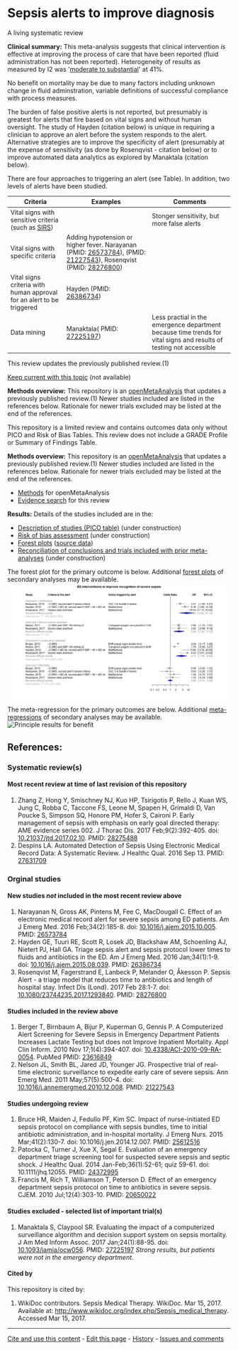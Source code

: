 Sepsis alerts to improve diagnosis
============================================
A living systematic review

**Clinical summary:** This meta-analysis suggests that clinical intervention *is* effective at improving the process of care that have been reported (fluid administration has not been reported). Heterogeneity of results as measured by I2 was '[moderate to substantial](http://handbook.cochrane.org/chapter_9/9_5_2_identifying_and_measuring_heterogeneity.htm)' at 41%. 

No benefit on mortality may be due to many factors including unknown change in fluid adminstration, variable definitions of successful compliance with process measures.

The burden of false positive alerts is not reported, but presumably is greatest for alerts that fire based on vital signs and without human oversight. The study of Hayden (citation below) is unique in requiring a clinician to approve an alert before the system responds to the alert. Alternative strategies are to improve the specificity of alert (presumably at the expense of sensitivity (as done by Rosenqvist - citation below) or to improve automated data analytics as explored by Manaktala (citation below).

There are four approaches to triggering an alert (see Table). In addition, two levels of alerts have been studied.

|Criteria  | Examples | Comments |
|----------|----------|----------|
|Vital signs with sensitive criteria (such as [SIRS](https://en.wikipedia.org/wiki/Systemic_inflammatory_response_syndrome#Adult_SIRS_Criteria))  |  |Stonger sensitivity, but more false alerts|
|Vital signs with specific criteria  | Adding hypotension or higher fever. Narayanan (PMID: [26573784](http://pubmed.gov/26573784)), (PMID: [21227543](http://pubmed.gov/21227543)), Rosenqvist (PMID: [28276800](http://pubmed.gov/28276800)) ||Sensitivity drops|
|Vital signs criteria with human approval for an alert to be triggered | Hayden (PMID: [26386734](http://pubmed.gov/26386734)) |
|Data mining|Manaktala( PMID: [27225197](http://pubmed.gov/27225197)) |Less practial in the emergence department because time trends for vital signs and results of testing not accessible|

This review updates the previously published review.(1)

[Keep current with this topic](../master/files/searching/Keep-up.md) (not available)

**Methods overview:** This repository is an [openMetaAnalysis](https://openmetaanalysis.github.io/) that updates a previously published review.(1) Newer studies included are listed in the references below. Rationale for newer trials excluded may be listed at the end of the references. 

This repository is a limited review and contains outcomes data only without PICO and Risk of Bias Tables.  This review does not include a GRADE Profile or Summary of Findings Table.

**Methods overview:** This repository is an [openMetaAnalysis](https://openmetaanalysis.github.io/) that updates a previously published review.(1) Newer studies included are listed in the references below. Rationale for newer trials excluded may be listed at the end of the references. 
* [Methods](http://openmetaanalysis.github.io/methods.html) for openMetaAnalysis
* [Evidence search](../master/files/searching/evidence-search.md) for this review

**Results:** Details of the studies included are in the:
* [Description of studies (PICO table)](../master/files/study-details/pico-table.md) (under construction)
* [Risk of bias assessment](../master/files/study-details/risk-of-bias.md) (under construction)
* [Forest plots](../master/files/forest-plots) ([source data](../master/files/data))
* [Reconciliation of conclusions and trials included with prior meta-analyses](../master/files/reconcilation-tables) (under construction)

The forest plot for the primary outcome is below. Additional [forest plots](../master/files/forest-plots) of secondary analyses may be available.
![Principle results](https://raw.githubusercontent.com/openMetaAnalysis/Sepsis-alerts-to-improve-diagnosis/master/files/forest-plots/Outcome-Primary.png "Principle results")

The meta-regression for the primary outcomes are below. Additional [meta-regressions](../master/files/metaregression) of secondary analyses may be available. 
![Principle results for benefit](https://raw.githubusercontent.com/openMetaAnalysis/Sepsis-alerts-to-improve-diagnosis/master/metaregression/Outcome-Primary.png "Principle results for benefit]")

References:
----------------------------------

### Systematic review(s)
#### Most recent review at time of last revision of this repository
1. Zhang Z, Hong Y, Smischney NJ, Kuo HP, Tsirigotis P, Rello J, Kuan WS, Jung C, Robba C, Taccone FS, Leone M, Spapen H, Grimaldi D, Van Poucke S, Simpson SQ, Honore PM, Hofer S, Caironi P. Early management of sepsis with emphasis on early 
goal directed therapy: AME evidence series 002. J Thorac Dis. 2017 Feb;9(2):392-405. doi: [10.21037/jtd.2017.02.10](http://dx.doi.org/10.21037/jtd.2017.02.10). PMID: [28275488](http://pubmed.gov/28275488)
2. Despins LA. Automated Detection of Sepsis Using Electronic Medical Record Data: A Systematic Review. J Healthc Qual. 2016 Sep 13. PMID: [27631709](http://pubmed.gov/27631709)

### Orginal studies
#### New studies *not* included in the most recent review above
1. Narayanan N, Gross AK, Pintens M, Fee C, MacDougall C. Effect of an electronic medical record alert for severe sepsis among ED patients. Am J Emerg Med. 2016 Feb;34(2):185-8. doi: [10.1016/j.ajem.2015.10.005](http://dx.doi.org/10.1016/j.ajem.2015.10.005). PMID: [26573784](http://pubmed.gov/26573784) 
2. Hayden GE, Tuuri RE, Scott R, Losek JD, Blackshaw AM, Schoenling AJ, Nietert PJ, Hall GA. Triage sepsis alert and sepsis protocol lower times to fluids and antibiotics in the ED. Am J Emerg Med. 2016 Jan;34(1):1-9. doi: [10.1016/j.ajem.2015.08.039](http://dx.doi.org/10.1016/10.1016/j.ajem.2015.08.039). PMID: [26386734](http://pubmed.gov/26386734)
3. Rosenqvist M, Fagerstrand E, Lanbeck P, Melander O, Åkesson P. Sepsis Alert - a triage model that reduces time to antibiotics and length of hospital stay. Infect Dis (Lond). 2017 Feb 28:1-7. doi: [10.1080/23744235.2017.1293840](http://dx.doi.org/10.1080/23744235.2017.1293840). PMID: [28276800](http://pubmed.gov/28276800)

#### Studies included in the review above
1. Berger T, Birnbaum A, Bijur P, Kuperman G, Gennis P. A Computerized Alert Screening for Severe Sepsis in Emergency Department Patients Increases Lactate Testing but does not Improve Inpatient Mortality. Appl Clin Inform. 2010 Nov 17;1(4):394-407. doi: [10.4338/ACI-2010-09-RA-0054](http://dx.doi.org/10.4338/ACI-2010-09-RA-0054). PubMed PMID: [23616849](http://pubmed.gov/23616849) 
2. Nelson JL, Smith BL, Jared JD, Younger JG. Prospective trial of real-time electronic surveillance to expedite early care of severe sepsis. Ann Emerg Med. 2011 May;57(5):500-4. doi: [10.1016/j.annemergmed.2010.12.008](http://dx.doi.org/10.1016/j.annemergmed.2010.12.008).  PMID: [21227543](http://pubmed.gov/21227543)

#### Studies undergoing review
1. Bruce HR, Maiden J, Fedullo PF, Kim SC. Impact of nurse-initiated ED sepsis protocol on compliance with sepsis bundles, time to initial antibiotic administration, and in-hospital mortality. J Emerg Nurs. 2015 Mar;41(2):130-7. doi: 10.1016/j.jen.2014.12.007. PMID: [25612516](http://pubmed.gov/25612516)
2. Patocka C, Turner J, Xue X, Segal E. Evaluation of an emergency department triage screening tool for suspected severe sepsis and septic shock. J Healthc Qual. 2014 Jan-Feb;36(1):52-61; quiz 59-61. doi: 10.1111/jhq.12055. PMID: [24372995](http://pubmed.gov/24372995)
3. Francis M, Rich T, Williamson T, Peterson D. Effect of an emergency department sepsis protocol on time to antibiotics in severe sepsis. CJEM. 2010 Jul;12(4):303-10. PMID: [20650022](http://pubmed.gov/20650022)

#### Studies excluded - selected list of important trial(s)
1. Manaktala S, Claypool SR. Evaluating the impact of a computerized surveillance algorithm and decision support system on sepsis mortality. J Am Med Inform Assoc. 2017 Jan;24(1):88-95. doi: [10.1093/jamia/ocw056](http://dx.doi.org/10.1093/jamia/ocw056). PMID: [27225197](http://pubmed.gov/27225197) *Strong results, but patients were not in the emergency department.*

#### Cited by
This repository is cited by:

1. WikiDoc contributors. Sepsis Medical Therapy. WikiDoc. Mar 15, 2017. Available at: http://www.wikidoc.org/index.php/Sepsis_medical_therapy. Accessed Mar 15, 2017. 

-------------------------------
[Cite and use this content](https://github.com/openMetaAnalysis/openMetaAnalysis.github.io/blob/master/reusing.MD)  - [Edit this page](../../edit/master/README.md) - [History](../../commits/master/README.md)  - 
[Issues and comments](../../issues?q=is%3Aboth+is%3Aissue)

